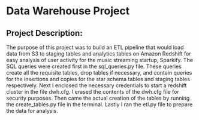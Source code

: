 # Data Warehouse Project
## Project Description:
The purpose of this project was to build an ETL pipeline that would load data from S3 to staging tables and analytics tables on Amazon Redshift for easy analysis of user activity for the music streaming startup, Sparkify. The SQL queries were created first in the sql_queries.py file. These queries create all the requisite tables, drop tables if necessary, and contain queries for the insertions and copies for the star schema tables and staging tables respectively. Next I enclosed the necessary credentials to start a redshift cluster in the file dwh.cfg. I erased the contents of the dwh.cfg file for security purposes. Then came the actual creation of the tables by running the create_tables.py file in the terminal. Lastly I ran the etl.py file to prepare the data for analysis.
